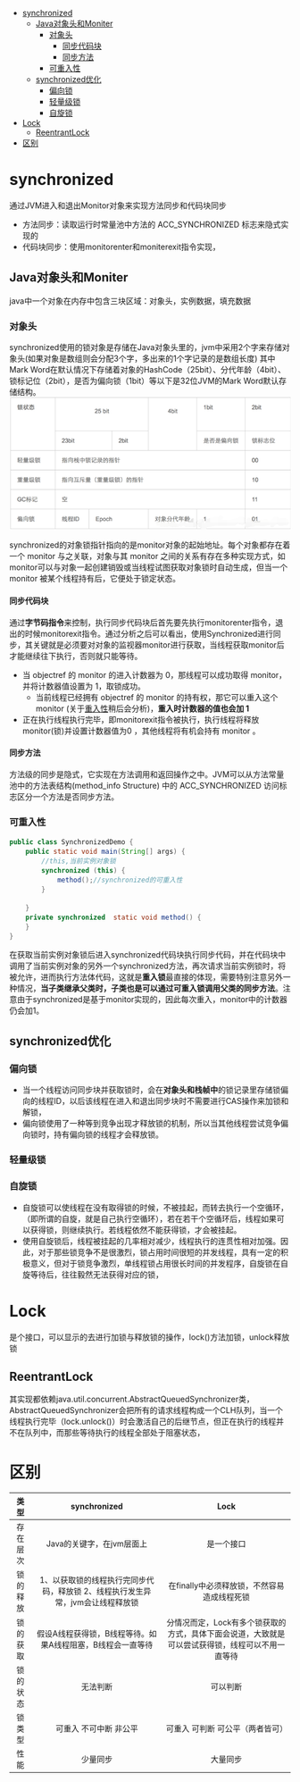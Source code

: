 <!-- TOC depthFrom:1 depthTo:6 withLinks:1 updateOnSave:1 orderedList:0 -->

- [synchronized](#synchronized)
	- [Java对象头和Moniter](#java对象头和moniter)
		- [对象头](#对象头)
			- [同步代码块](#同步代码块)
			- [同步方法](#同步方法)
		- [可重入性](#可重入性)
	- [synchronized优化](#synchronized优化)
		- [偏向锁](#偏向锁)
		- [轻量级锁](#轻量级锁)
		- [自旋锁](#自旋锁)
- [Lock](#lock)
	- [ReentrantLock](#reentrantlock)
- [区别](#区别)

<!-- /TOC -->
# synchronized
通过JVM进入和退出Monitor对象来实现方法同步和代码块同步
- 方法同步：读取运行时常量池中方法的 ACC_SYNCHRONIZED 标志来隐式实现的
- 代码块同步：使用monitorenter和moniterexit指令实现，

## Java对象头和Moniter
java中一个对象在内存中包含三块区域：对象头，实例数据，填充数据

### 对象头
synchronized使用的锁对象是存储在Java对象头里的，jvm中采用2个字来存储对象头(如果对象是数组则会分配3个字，多出来的1个字记录的是数组长度)
其中Mark Word在默认情况下存储着对象的HashCode（25bit）、分代年龄（4bit）、锁标记位（2bit），是否为偏向锁（1bit）等以下是32位JVM的Mark Word默认存储结构。
![Mark Word状态变化](assets/markdown-img-paste-20180914134154665.png)

synchronized的对象锁指针指向的是monitor对象的起始地址。每个对象都存在着一个 monitor 与之关联，对象与其 monitor 之间的关系有存在多种实现方式，如monitor可以与对象一起创建销毁或当线程试图获取对象锁时自动生成，但当一个 monitor 被某个线程持有后，它便处于锁定状态。

#### 同步代码块
通过**字节码指令**来控制，执行同步代码块后首先要先执行monitorenter指令，退出的时候monitorexit指令。通过分析之后可以看出，使用Synchronized进行同步，其关键就是必须要对对象的监视器monitor进行获取，当线程获取monitor后才能继续往下执行，否则就只能等待。
- 当 objectref 的 monitor 的进入计数器为 0，那线程可以成功取得 monitor，并将计数器值设置为 1，取锁成功。
  - 当前线程已经拥有 objectref 的 monitor 的持有权，那它可以重入这个 monitor (关于[重入性](#可重入性)稍后会分析)，**重入时计数器的值也会加 1**
- 正在执行线程执行完毕，即monitorexit指令被执行，执行线程将释放 monitor(锁)并设置计数器值为0 ，其他线程将有机会持有 monitor 。

#### 同步方法
方法级的同步是隐式，它实现在方法调用和返回操作之中。JVM可以从方法常量池中的方法表结构(method_info Structure) 中的 ACC_SYNCHRONIZED 访问标志区分一个方法是否同步方法。

### 可重入性
```java
public class SynchronizedDemo {
    public static void main(String[] args) {
        //this,当前实例对象锁
        synchronized (this) {
            method();//synchronized的可重入性
        }

    }
    private synchronized  static void method() {
    }
}
```
在获取当前实例对象锁后进入synchronized代码块执行同步代码，并在代码块中调用了当前实例对象的另外一个synchronized方法，再次请求当前实例锁时，将被允许，进而执行方法体代码，这就是**重入锁**最直接的体现，需要特别注意另外一种情况，**当子类继承父类时，子类也是可以通过可重入锁调用父类的同步方法**。注意由于synchronized是基于monitor实现的，因此每次重入，monitor中的计数器仍会加1。

## synchronized优化

### 偏向锁
- 当一个线程访问同步块并获取锁时，会在**对象头和栈帧中**的锁记录里存储锁偏向的线程ID，以后该线程在进入和退出同步块时不需要进行CAS操作来加锁和解锁，
- 偏向锁使用了一种等到竞争出现才释放锁的机制，所以当其他线程尝试竞争偏向锁时，持有偏向锁的线程才会释放锁。

### 轻量级锁

### 自旋锁
- 自旋锁可以使线程在没有取得锁的时候，不被挂起，而转去执行一个空循环，（即所谓的自旋，就是自己执行空循环），若在若干个空循环后，线程如果可以获得锁，则继续执行。若线程依然不能获得锁，才会被挂起。
- 使用自旋锁后，线程被挂起的几率相对减少，线程执行的连贯性相对加强。因此，对于那些锁竞争不是很激烈，锁占用时间很短的并发线程，具有一定的积极意义，但对于锁竞争激烈，单线程锁占用很长时间的并发程序，自旋锁在自旋等待后，往往毅然无法获得对应的锁，

# Lock
是个接口，可以显示的去进行加锁与释放锁的操作，lock()方法加锁，unlock释放锁

## ReentrantLock
其实现都依赖java.util.concurrent.AbstractQueuedSynchronizer类，AbstractQueuedSynchronizer会把所有的请求线程构成一个CLH队列，当一个线程执行完毕（lock.unlock()）时会激活自己的后继节点，但正在执行的线程并不在队列中，而那些等待执行的线程全部处于阻塞状态，

# 区别
|类型|synchronized|Lock|
|:-:| :------------------------------------: | :-: |
|存在层次|Java的关键字，在jvm层面上|是一个接口|
|锁的释放|1、以获取锁的线程执行完同步代码，释放锁 2、线程执行发生异常，jvm会让线程释放锁|在finally中必须释放锁，不然容易造成线程死锁|
|锁的获取|假设A线程获得锁，B线程等待。如果A线程阻塞，B线程会一直等待|分情况而定，Lock有多个锁获取的方式，具体下面会说道，大致就是可以尝试获得锁，线程可以不用一直等待|
|锁的状态|无法判断|可以判断|
|锁类型|可重入 不可中断 非公平|可重入 可判断 可公平（两者皆可）|
|性能|少量同步|大量同步|
